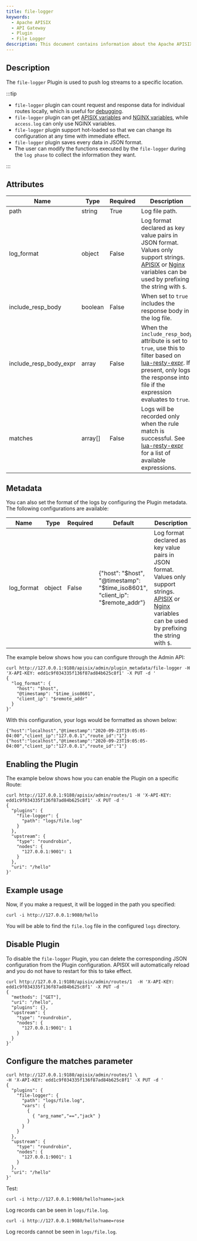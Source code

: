 ```yaml
---
title: file-logger
keywords:
  - Apache APISIX
  - API Gateway
  - Plugin
  - File Logger
description: This document contains information about the Apache APISIX file-logger Plugin.
---
```


<!--
#
# Licensed to the Apache Software Foundation (ASF) under one or more
# contributor license agreements.  See the NOTICE file distributed with
# this work for additional information regarding copyright ownership.
# The ASF licenses this file to You under the Apache License, Version 2.0
# (the "License"); you may not use this file except in compliance with
# the License.  You may obtain a copy of the License at
#
#     http://www.apache.org/licenses/LICENSE-2.0
#
# Unless required by applicable law or agreed to in writing, software
# distributed under the License is distributed on an "AS IS" BASIS,
# WITHOUT WARRANTIES OR CONDITIONS OF ANY KIND, either express or implied.
# See the License for the specific language governing permissions and
# limitations under the License.
#
-->

## Description

The `file-logger` Plugin is used to push log streams to a specific location.

:::tip

- `file-logger` plugin can count request and response data for individual routes locally, which is useful for [debugging](../debug-mode.md).
- `file-logger` plugin can get [APISIX variables](../apisix-variable.md) and [NGINX variables](http://nginx.org/en/docs/varindex.html), while `access.log` can only use NGINX variables.
- `file-logger` plugin support hot-loaded so that we can change its configuration at any time with immediate effect.
- `file-logger` plugin saves every data in JSON format.
- The user can modify the functions executed by the `file-logger` during the `log phase` to collect the information they want.

:::

## Attributes

| Name | Type   | Required | Description   |
| ---- | ------ | -------- | ------------- |
| path | string | True     | Log file path. |
| log_format | object | False    | Log format declared as key value pairs in JSON format. Values only support strings. [APISIX](../apisix-variable.md) or [Nginx](http://nginx.org/en/docs/varindex.html) variables can be used by prefixing the string with `$`. |
| include_resp_body      | boolean | False     | When set to `true` includes the response body in the log file.                                                                                                                                                                |
| include_resp_body_expr | array   | False     | When the `include_resp_body` attribute is set to `true`, use this to filter based on [lua-resty-expr](https://github.com/api7/lua-resty-expr). If present, only logs the response into file if the expression evaluates to `true`. |
| matches        | array[] | False   |  Logs will be recorded only when the rule match is successful. See [lua-resty-expr](https://github.com/api7/lua-resty-expr#operator-list) for a list of available expressions.   |

## Metadata

You can also set the format of the logs by configuring the Plugin metadata. The following configurations are available:

| Name       | Type   | Required | Default                                                                       | Description                                                                                                                                                                                                                                             |
| ---------- | ------ | -------- | ----------------------------------------------------------------------------- | ------------------------------------------------------------------------------------------------------------------------------------------------------------------------------------------------------------------------------------------------------- |
| log_format | object | False    | {"host": "$host", "@timestamp": "$time_iso8601", "client_ip": "$remote_addr"} | Log format declared as key value pairs in JSON format. Values only support strings. [APISIX](../apisix-variable.md) or [Nginx](http://nginx.org/en/docs/varindex.html) variables can be used by prefixing the string with `$`. |

The example below shows how you can configure through the Admin API:

```shell
curl http://127.0.0.1:9180/apisix/admin/plugin_metadata/file-logger -H 'X-API-KEY: edd1c9f034335f136f87ad84b625c8f1' -X PUT -d '
{
  "log_format": {
    "host": "$host",
    "@timestamp": "$time_iso8601",
    "client_ip": "$remote_addr"
  }
}'
```

With this configuration, your logs would be formatted as shown below:

```shell
{"host":"localhost","@timestamp":"2020-09-23T19:05:05-04:00","client_ip":"127.0.0.1","route_id":"1"}
{"host":"localhost","@timestamp":"2020-09-23T19:05:05-04:00","client_ip":"127.0.0.1","route_id":"1"}
```

## Enabling the Plugin

The example below shows how you can enable the Plugin on a specific Route:

```shell
curl http://127.0.0.1:9180/apisix/admin/routes/1 -H 'X-API-KEY: edd1c9f034335f136f87ad84b625c8f1' -X PUT -d '
{
  "plugins": {
    "file-logger": {
      "path": "logs/file.log"
    }
  },
  "upstream": {
    "type": "roundrobin",
    "nodes": {
      "127.0.0.1:9001": 1
    }
  },
  "uri": "/hello"
}'
```

## Example usage

Now, if you make a request, it will be logged in the path you specified:

```shell
curl -i http://127.0.0.1:9080/hello
```

You will be able to find the `file.log` file in the configured `logs` directory.

## Disable Plugin

To disable the `file-logger` Plugin, you can delete the corresponding JSON configuration from the Plugin configuration. APISIX will automatically reload and you do not have to restart for this to take effect.

```shell
curl http://127.0.0.1:9180/apisix/admin/routes/1  -H 'X-API-KEY: edd1c9f034335f136f87ad84b625c8f1' -X PUT -d '
{
  "methods": ["GET"],
  "uri": "/hello",
  "plugins": {},
  "upstream": {
    "type": "roundrobin",
    "nodes": {
      "127.0.0.1:9001": 1
    }
  }
}'
```

## Configure the matches parameter

```shell
curl http://127.0.0.1:9180/apisix/admin/routes/1 \
-H 'X-API-KEY: edd1c9f034335f136f87ad84b625c8f1' -X PUT -d '
{
  "plugins": {
    "file-logger": {
      "path": "logs/file.log",
      "vars": {
        {
          { "arg_name","==","jack" }
        }      
      }
    }
  },
  "upstream": {
    "type": "roundrobin",
    "nodes": {
      "127.0.0.1:9001": 1
    }
  },
  "uri": "/hello"
}'
```

Test:

```shell
curl -i http://127.0.0.1:9080/hello?name=jack
```

Log records can be seen in `logs/file.log`.

```shell
curl -i http://127.0.0.1:9080/hello?name=rose
```

Log records cannot be seen in `logs/file.log`.

